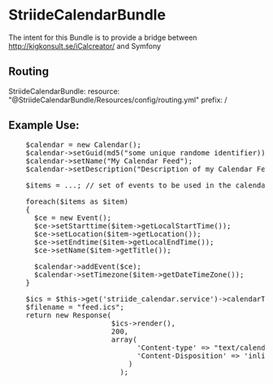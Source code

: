 StriideCalendarBundle
=====================

The intent for this Bundle is to provide a bridge between http://kigkonsult.se/iCalcreator/ and Symfony

Routing
-------

StriideCalendarBundle:
    resource: "@StriideCalendarBundle/Resources/config/routing.yml"
    prefix:   /
    
Example Use:
------------

<pre>
    $calendar = new Calendar();
    $calendar->setGuid(md5("some unique randome identifier));
    $calendar->setName("My Calendar Feed");
    $calendar->setDescription("Description of my Calendar Feed");

    $items = ...; // set of events to be used in the calendar feed

    foreach($items as $item)
    {
      $ce = new Event();
      $ce->setStarttime($item->getLocalStartTime());
      $ce->setLocation($item->getLocation());
      $ce->setEndtime($item->getLocalEndTime());
      $ce->setName($item->getTitle());
      
      $calendar->addEvent($ce);
      $calendar->setTimezone($item->getDateTimeZone());
    }

    $ics = $this->get('striide_calendar.service')->calendarToIcs($calendar);
    $filename = "feed.ics";
    return new Response(
                        $ics->render(),
                        200,
                        array(
                              'Content-type' => "text/calendar",
                              'Content-Disposition' => 'inline; filename="'.$filename.'"'
                            )
                          );
</pre>
